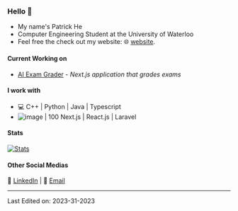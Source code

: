 ### Hello 👋
* My name's Patrick He
* Computer Engineering Student at the University of Waterloo
* Feel free the check out my website: 🌐 [website](https://patrickhe.com).

#### Current Working on
* [AI Exam Grader](https://github.com/he-patrick/ai-exam-grader) - *Next.js application that grades exams*

#### I work with
* 💻 C++ | Python | Java | Typescript
* ![image | 100](https://github.com/he-patrick/he-patrick/assets/77468352/29847d98-b112-4798-96f6-280ee83305ad) Next.js | React.js | Laravel

 #### Stats
[![Stats](https://github-readme-stats.vercel.app/api?username=he-patrick)](https://github.com/he-patrick)

#### Other Social Medias
💼 [LinkedIn](https://www.linkedin.com/in/patrickhe2005/) | 📧 [Email](mailto:he.patrick2005@gmail.com)

-----

Last Edited on: 2023-31-2023
